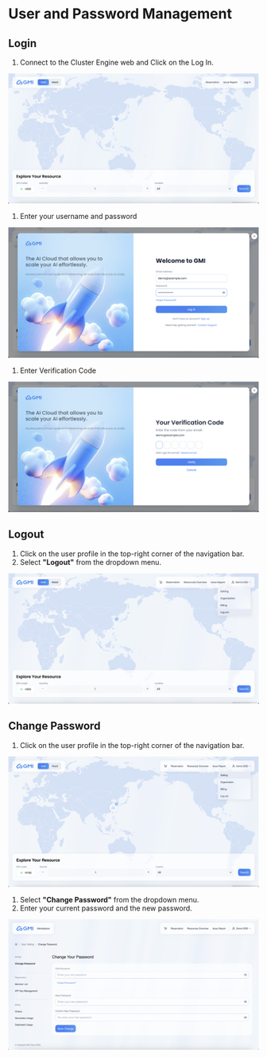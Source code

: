 # User and Password Management

## Login

1. Connect to the Cluster Engine web and Click on the Log In.

![image-20250311-061245.png](/assets/image-20250311-061245.png)

1. Enter your username and password

![image-20250311-061555.png](/assets/image-20250311-061555.png)

1. Enter Verification Code

![image-20250311-061706.png](/assets/image-20250311-061706.png)

## Logout

1. Click on the user profile in the top-right corner of the navigation bar.
2. Select **"Logout"** from the dropdown menu.

![image-20250311-063725.png](/assets/image-20250311-063725.png)

## Change Password

1. Click on the user profile in the top-right corner of the navigation bar.

![image-20250311-131727.png](/assets/image-20250311-131727.png)

1. Select **"Change Password"** from the dropdown menu.
2. Enter your current password and the new password.

![image-20250311-131551.png](/assets/image-20250311-131551.png)
